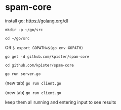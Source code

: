 # spam-core

install go: https://golang.org/dl

`mkdir -p ~/go/src`

`cd ~/go/src`

OR `$ export GOPATH=$(go env GOPATH)`

`go get -d github.com/kpister/spam-core`

`cd github.com/kpister/spam-core`

`go run server.go`

(new tab) `go run client.go`

(new tab) `go run client.go`


keep them all running and entering input to see results
